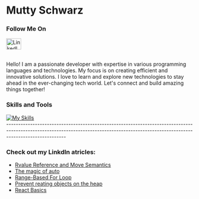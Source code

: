   <h1>Mutty Schwarz</h1>
  <h3>Follow Me On</h3>
  <div>
    <a href="https://linkedin.com/in/mutty-schwarz" rel="nofollow">
      <img src="https://raw.githubusercontent.com/rahuldkjain/github-profile-readme-generator/master/src/images/icons/Social/linked-in-alt.svg" alt="LinkedIn" height="30" width="40">
    </a>
  </div>
<br>

  <p>Hello! I am a passionate developer with expertise in various programming languages and technologies. My focus is on creating efficient and innovative solutions. I love to learn and explore new technologies to stay ahead in the ever-changing tech world. Let's connect and build amazing things together!</p>

  <h3>Skills and Tools</h3>
  <div class="skills-icons">
    <a href="https://skillicons.dev/icons?i=linux,c,cpp,java,spring,py,github,js,react,express,nodejs,mongodb,html,css&perline=14">
      <img src="https://skillicons.dev/icons?i=linux,c,cpp,java,spring,py,github,js,react,express,nodejs,mongodb,html,css&perline=14" alt="My Skills">
    </a>
  </div>
  -------------------------------------------------------------------------------------------------------------------------------------------------------------------------------------
  <h3>Check out my LinkdIn atricles:</h3>

<ul>
  <li><a href="https://www.linkedin.com/posts/mutty-schwarz_activity-7081608762087587840-4B9D?utm_source=share&utm_medium=member_desktop">Rvalue Reference and Move Semantics</a></li>
  <li><a href="https://www.linkedin.com/posts/mutty-schwarz_cpp11-cplusplus-auto-activity-7061224753650384896-2u9E?utm_source=share&utm_medium=member_desktop"> The magic of auto</a></li>
  <li><a href="https://www.linkedin.com/posts/mutty-schwarz_activity-7076513252012138496-Qxy3?utm_source=share&utm_medium=member_desktop">Range-Based For Loop</a></li>
  <li><a href="https://www.linkedin.com/posts/mutty-schwarz_cpp-deleteoperator-activity-6900347265597157376-k9jZ?utm_source=share&utm_medium=member_desktop">Prevent reating objects on the heap</a></li>
  <li><a href="https://www.linkedin.com/posts/mutty-schwarz_frontend-react-activity-7053318230131523585-qn1Z?utm_source=share&utm_medium=member_desktop">React Basics</a></li>

</ul>
